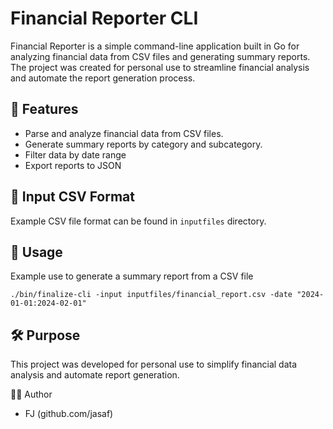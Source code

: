 # Financial Reporter CLI
Financial Reporter is a simple command-line application built in Go for analyzing financial data from CSV files and generating summary reports. The project was created for personal use to streamline financial analysis and automate the report generation process.

## 🚀 Features
- Parse and analyze financial data from CSV files.
- Generate summary reports by category and subcategory.
- Filter data by date range
- Export reports to JSON

  
## 📄 Input CSV Format
Example CSV file format can be found in `inputfiles` directory.

## 📖 Usage
Example use to generate a summary report from a CSV file
```
./bin/finalize-cli -input inputfiles/financial_report.csv -date "2024-01-01:2024-02-01"    
```

## 🛠️ Purpose
This project was developed for personal use to simplify financial data analysis and automate report generation.

👨‍💻 Author
- FJ (github.com/jasaf)